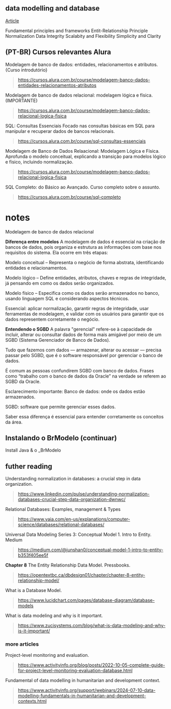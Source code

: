 ## data modelling and database

[Article](https://www.activityinfo.org/blog/posts/2024-10-21-a-guide-to-data-modelling-key-principles-and-design-considerations.html)

Fundamental principles and frameworks
    Entit-Relationship Principle
    Normalization
    Data Integrity
    Scalabity and Flexibility
    Simplicity and Clarity

## (PT-BR) Cursos relevantes Alura
Modelagem de banco de dados: entidades, relacionamentos e atributos. {Curso introdutório}
> https://cursos.alura.com.br/course/modelagem-banco-dados-entidades-relacionamentos-atributos

Modelagem de banco de dados relacional: modelagem lógica e física. (IMPORTANTE)
> https://cursos.alura.com.br/course/modelagem-banco-dados-relacional-logica-fisica

SQL: Consultas Essenciais
Focado nas consultas básicas em SQL para manipular e recuperar dados de bancos relacionais.
> https://cursos.alura.com.br/course/sql-consultas-essenciais

Modelagem de Banco de Dados Relaacional: Modelagem Lógica e Física.
Aprofunda o modelo conceitual, explicando a transição para modelos lógico e físico, incluindo normalização.
> https://cursos.alura.com.br/course/modelagem-banco-dados-relacional-logica-fisica

SQL Completo: do Básico ao Avançado.
Curso completo sobre o assunto.
> https://cursos.alura.com.br/course/sql-completo

# notes

Modelagem de banco de dados relacional

**Diferença entre modelos**
A modelagem de dados é essencial na criação de bancos de dados, pois organiza e estrutura as informações com base nos requisitos do sistema. Ela ocorre em três etapas:

Modelo conceitual – Representa o negócio de forma abstrata, identificando entidades e relacionamentos.

Modelo lógico – Define entidades, atributos, chaves e regras de integridade, já pensando em como os dados serão organizados.

Modelo físico – Especifica como os dados serão armazenados no banco, usando linguagem SQL e considerando aspectos técnicos.

Essencial: aplicar normalização, garantir regras de integridade, usar ferramentas de modelagem, e validar com os usuários para garantir que os dados representem corretamente o negócio.


**Entendendo o SGBD**
A palavra "gerencial" refere-se à capacidade de incluir, alterar ou consultar dados de forma mais amigável por meio de um SGBD (Sistema Gerenciador de Banco de Dados).

Tudo que fazemos com dados — armazenar, alterar ou acessar — precisa passar pelo SGBD, que é o software responsável por gerenciar o banco de dados.

É comum as pessoas confundirem SGBD com banco de dados. Frases como “trabalho com o banco de dados da Oracle” na verdade se referem ao SGBD da Oracle.

Esclarecimento importante:
Banco de dados: onde os dados estão armazenados.

SGBD: software que permite gerenciar esses dados.

Saber essa diferença é essencial para entender corretamente os conceitos da área.

## Instalando o BrModelo (continuar)

Install Java & o _BrModelo


## futher reading

Understanding normalization in databases: a crucial step in data organization.
> https://www.linkedin.com/pulse/understanding-normalization-databases-crucial-step-data-organization-dwnwc/

Relational Databases: Examples, management & Types
> https://www.vaia.com/en-us/explanations/computer-science/databases/relational-databases/

Universal Data Modeling Series 3: Conceptual Model 1. Intro to Entity. Medium
> https://medium.com/@junshan0/conceptual-model-1-intro-to-entity-b353f405ee5f

**Chapter 8** The Entity Relationship Data Model. Pressbooks.
> https://opentextbc.ca/dbdesign01/chapter/chapter-8-entity-relationship-model/

What is a Database Model.
> https://www.lucidchart.com/pages/database-diagram/database-models

What is data modeling and why is it important.
> https://www.zucisystems.com/blog/what-is-data-modeling-and-why-is-it-important/


### more articles
Project-level monitoring and evaluation.
> https://www.activityinfo.org/blog/posts/2022-10-05-complete-guide-for-project-level-monitoring-evaluation-database.html

Fundamental of data modelling in humanitarian and development context.
> https://www.activityinfo.org/support/webinars/2024-07-10-data-modelling-fundamentals-in-humanitarian-and-development-contexts.html


